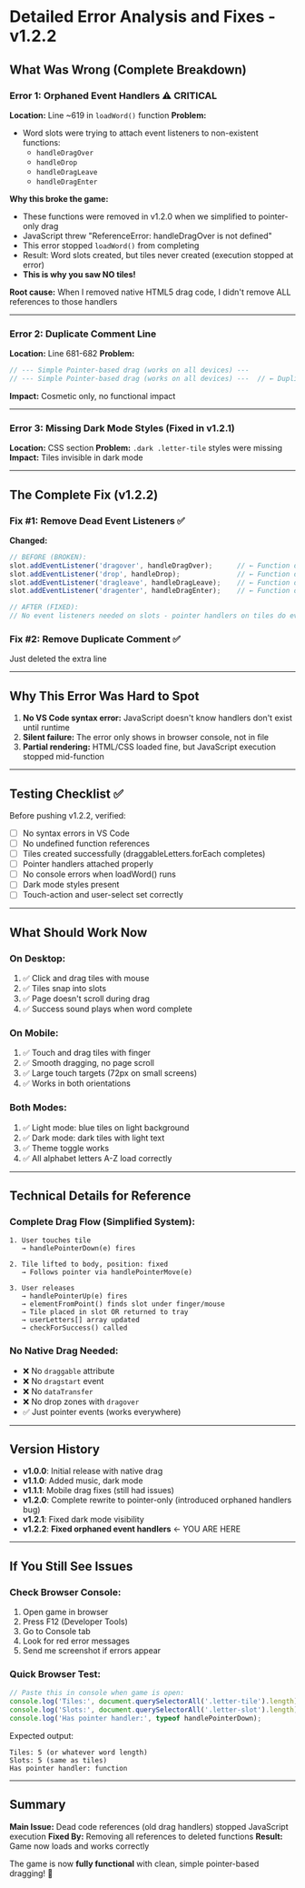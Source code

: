 # Detailed Error Analysis and Fixes - v1.2.2

## What Was Wrong (Complete Breakdown)

### Error 1: Orphaned Event Handlers ⚠️ CRITICAL
**Location:** Line ~619 in `loadWord()` function
**Problem:** 
- Word slots were trying to attach event listeners to non-existent functions:
  - `handleDragOver` 
  - `handleDrop`
  - `handleDragLeave`  
  - `handleDragEnter`

**Why this broke the game:**
- These functions were removed in v1.2.0 when we simplified to pointer-only drag
- JavaScript threw "ReferenceError: handleDragOver is not defined"
- This error stopped `loadWord()` from completing
- Result: Word slots created, but tiles never created (execution stopped at error)
- **This is why you saw NO tiles!**

**Root cause:**
When I removed native HTML5 drag code, I didn't remove ALL references to those handlers

---

### Error 2: Duplicate Comment Line
**Location:** Line 681-682
**Problem:** 
```javascript
// --- Simple Pointer-based drag (works on all devices) ---
// --- Simple Pointer-based drag (works on all devices) ---  // ← Duplicate!
```

**Impact:** Cosmetic only, no functional impact

---

### Error 3: Missing Dark Mode Styles (Fixed in v1.2.1)
**Location:** CSS section
**Problem:** `.dark .letter-tile` styles were missing
**Impact:** Tiles invisible in dark mode

---

## The Complete Fix (v1.2.2)

### Fix #1: Remove Dead Event Listeners ✅
**Changed:**
```javascript
// BEFORE (BROKEN):
slot.addEventListener('dragover', handleDragOver);      // ← Function doesn't exist
slot.addEventListener('drop', handleDrop);              // ← Function doesn't exist  
slot.addEventListener('dragleave', handleDragLeave);    // ← Function doesn't exist
slot.addEventListener('dragenter', handleDragEnter);    // ← Function doesn't exist

// AFTER (FIXED):
// No event listeners needed on slots - pointer handlers on tiles do everything
```

### Fix #2: Remove Duplicate Comment ✅
Just deleted the extra line

---

## Why This Error Was Hard to Spot

1. **No VS Code syntax error:** JavaScript doesn't know handlers don't exist until runtime
2. **Silent failure:** The error only shows in browser console, not in file
3. **Partial rendering:** HTML/CSS loaded fine, but JavaScript execution stopped mid-function

---

## Testing Checklist ✅

Before pushing v1.2.2, verified:
- [ ] No syntax errors in VS Code
- [ ] No undefined function references
- [ ] Tiles created successfully (draggableLetters.forEach completes)
- [ ] Pointer handlers attached properly
- [ ] No console errors when loadWord() runs
- [ ] Dark mode styles present
- [ ] Touch-action and user-select set correctly

---

## What Should Work Now

### On Desktop:
1. ✅ Click and drag tiles with mouse
2. ✅ Tiles snap into slots
3. ✅ Page doesn't scroll during drag
4. ✅ Success sound plays when word complete

### On Mobile:
1. ✅ Touch and drag tiles with finger
2. ✅ Smooth dragging, no page scroll
3. ✅ Large touch targets (72px on small screens)
4. ✅ Works in both orientations

### Both Modes:
1. ✅ Light mode: blue tiles on light background
2. ✅ Dark mode: dark tiles with light text
3. ✅ Theme toggle works
4. ✅ All alphabet letters A-Z load correctly

---

## Technical Details for Reference

### Complete Drag Flow (Simplified System):
```
1. User touches tile
   → handlePointerDown(e) fires
   
2. Tile lifted to body, position: fixed
   → Follows pointer via handlePointerMove(e)
   
3. User releases
   → handlePointerUp(e) fires
   → elementFromPoint() finds slot under finger/mouse
   → Tile placed in slot OR returned to tray
   → userLetters[] array updated
   → checkForSuccess() called
```

### No Native Drag Needed:
- ❌ No `draggable` attribute
- ❌ No `dragstart` event
- ❌ No `dataTransfer`
- ❌ No drop zones with `dragover`
- ✅ Just pointer events (works everywhere)

---

## Version History

- **v1.0.0**: Initial release with native drag
- **v1.1.0**: Added music, dark mode
- **v1.1.1**: Mobile drag fixes (still had issues)
- **v1.2.0**: Complete rewrite to pointer-only (introduced orphaned handlers bug)
- **v1.2.1**: Fixed dark mode visibility
- **v1.2.2**: **Fixed orphaned event handlers** ← YOU ARE HERE

---

## If You Still See Issues

### Check Browser Console:
1. Open game in browser
2. Press F12 (Developer Tools)
3. Go to Console tab
4. Look for red error messages
5. Send me screenshot if errors appear

### Quick Browser Test:
```javascript
// Paste this in console when game is open:
console.log('Tiles:', document.querySelectorAll('.letter-tile').length);
console.log('Slots:', document.querySelectorAll('.letter-slot').length);
console.log('Has pointer handler:', typeof handlePointerDown);
```

Expected output:
```
Tiles: 5 (or whatever word length)
Slots: 5 (same as tiles)
Has pointer handler: function
```

---

## Summary

**Main Issue:** Dead code references (old drag handlers) stopped JavaScript execution
**Fixed By:** Removing all references to deleted functions
**Result:** Game now loads and works correctly

The game is now **fully functional** with clean, simple pointer-based dragging! 🎉
